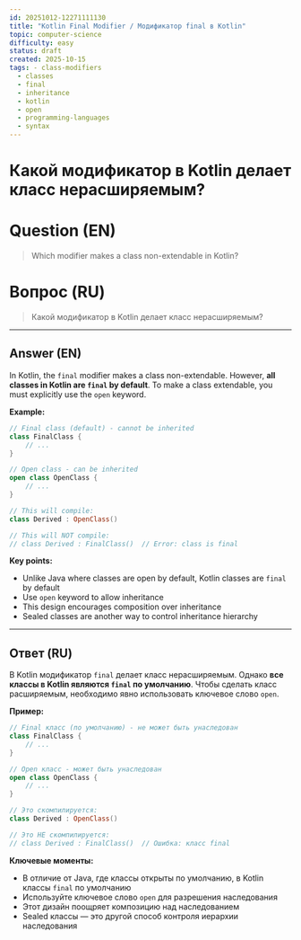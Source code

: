 ```yaml
---
id: 20251012-12271111130
title: "Kotlin Final Modifier / Модификатор final в Kotlin"
topic: computer-science
difficulty: easy
status: draft
created: 2025-10-15
tags: - class-modifiers
  - classes
  - final
  - inheritance
  - kotlin
  - open
  - programming-languages
  - syntax
---
```

# Какой модификатор в Kotlin делает класс нерасширяемым?

# Question (EN)
> Which modifier makes a class non-extendable in Kotlin?

# Вопрос (RU)
> Какой модификатор в Kotlin делает класс нерасширяемым?

---

## Answer (EN)

In Kotlin, the `final` modifier makes a class non-extendable. However, **all classes in Kotlin are `final` by default**. To make a class extendable, you must explicitly use the `open` keyword.

**Example:**
```kotlin
// Final class (default) - cannot be inherited
class FinalClass {
    // ...
}

// Open class - can be inherited
open class OpenClass {
    // ...
}

// This will compile:
class Derived : OpenClass()

// This will NOT compile:
// class Derived : FinalClass()  // Error: class is final
```

**Key points:**
- Unlike Java where classes are open by default, Kotlin classes are `final` by default
- Use `open` keyword to allow inheritance
- This design encourages composition over inheritance
- Sealed classes are another way to control inheritance hierarchy

---

## Ответ (RU)

В Kotlin модификатор `final` делает класс нерасширяемым. Однако **все классы в Kotlin являются `final` по умолчанию**. Чтобы сделать класс расширяемым, необходимо явно использовать ключевое слово `open`.

**Пример:**
```kotlin
// Final класс (по умолчанию) - не может быть унаследован
class FinalClass {
    // ...
}

// Open класс - может быть унаследован
open class OpenClass {
    // ...
}

// Это скомпилируется:
class Derived : OpenClass()

// Это НЕ скомпилируется:
// class Derived : FinalClass()  // Ошибка: класс final
```

**Ключевые моменты:**
- В отличие от Java, где классы открыты по умолчанию, в Kotlin классы `final` по умолчанию
- Используйте ключевое слово `open` для разрешения наследования
- Этот дизайн поощряет композицию над наследованием
- Sealed классы — это другой способ контроля иерархии наследования


